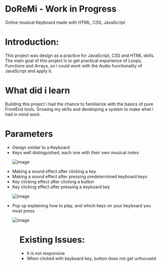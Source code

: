 # DoReMi - Work in Progress
Online musical Keyboard made with HTML, CSS, JavaScript
# Introduction:
This project was design as a practice for JavaScript, CSS and HTML skills. The main goal of this project is to get practical experience of Loops, Functions and Arrays, so i could work with the Audio functionality of JavaScript and apply it.

# What did i learn
Building this project i had the chance to familiarize with the basics of pure FrontEnd tools. Growing my skills and developing a system to make what i had in mind work.

# Parameters

 <ul>
  <li>Design similar to a Keyboard </li>
  <li>Keys well distinguished, each one with their own musical notes </li>
  
![image](https://user-images.githubusercontent.com/80483432/122479369-5785c180-cfa1-11eb-934c-1995b7b5a7c0.png)
  
  <li>Making a sound effect after clicking a key </li>
  <li>Making a sound effect after pressing predetermined keyboard keys </li>
  <li>Key clicking effect after clicking a button</li>
  <li>Key clicking effect after pressing a keyboard key  </li>
  
  ![image](https://user-images.githubusercontent.com/80483432/122479787-04f8d500-cfa2-11eb-9484-cda40e1e755e.png)

  
  <li> Pop up explaining how to play, and which keys on your keyboard you must press</li>
  
  ![image](https://user-images.githubusercontent.com/80483432/122479842-20fc7680-cfa2-11eb-8b37-3a5c84209cd4.png)

 <ul>

  # Existing Issues:
  <ul>
   <li> It is not responsive</li>
   <li> When clicked with keyboard key, button does not get unfucused</li>
  </ul>
